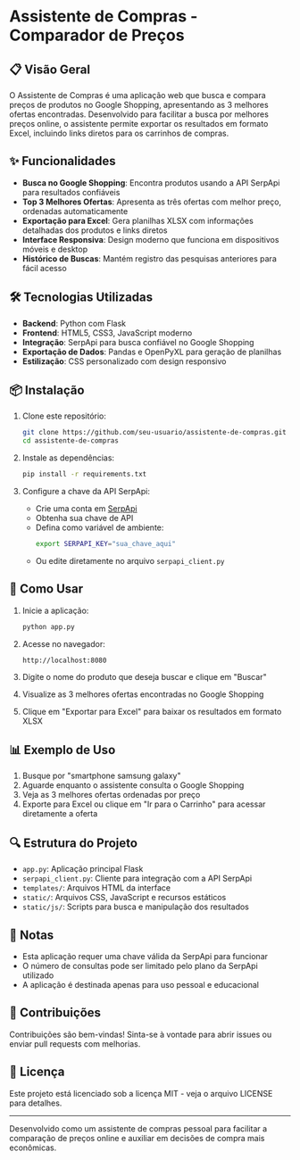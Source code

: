 # Assistente de Compras - Comparador de Preços

## 📋 Visão Geral

O Assistente de Compras é uma aplicação web que busca e compara preços de produtos no Google Shopping, apresentando as 3 melhores ofertas encontradas. Desenvolvido para facilitar a busca por melhores preços online, o assistente permite exportar os resultados em formato Excel, incluindo links diretos para os carrinhos de compras.

## ✨ Funcionalidades

- **Busca no Google Shopping**: Encontra produtos usando a API SerpApi para resultados confiáveis
- **Top 3 Melhores Ofertas**: Apresenta as três ofertas com melhor preço, ordenadas automaticamente
- **Exportação para Excel**: Gera planilhas XLSX com informações detalhadas dos produtos e links diretos
- **Interface Responsiva**: Design moderno que funciona em dispositivos móveis e desktop
- **Histórico de Buscas**: Mantém registro das pesquisas anteriores para fácil acesso

## 🛠️ Tecnologias Utilizadas

- **Backend**: Python com Flask
- **Frontend**: HTML5, CSS3, JavaScript moderno
- **Integração**: SerpApi para busca confiável no Google Shopping
- **Exportação de Dados**: Pandas e OpenPyXL para geração de planilhas
- **Estilização**: CSS personalizado com design responsivo

## 📦 Instalação

1. Clone este repositório:
   ```bash
   git clone https://github.com/seu-usuario/assistente-de-compras.git
   cd assistente-de-compras
   ```

2. Instale as dependências:
   ```bash
   pip install -r requirements.txt
   ```

3. Configure a chave da API SerpApi:
   - Crie uma conta em [SerpApi](https://serpapi.com/)
   - Obtenha sua chave de API
   - Defina como variável de ambiente:
     ```bash
     export SERPAPI_KEY="sua_chave_aqui"
     ```
   - Ou edite diretamente no arquivo `serpapi_client.py`

## 🚀 Como Usar

1. Inicie a aplicação:
   ```bash
   python app.py
   ```

2. Acesse no navegador:
   ```
   http://localhost:8080
   ```

3. Digite o nome do produto que deseja buscar e clique em "Buscar"

4. Visualize as 3 melhores ofertas encontradas no Google Shopping

5. Clique em "Exportar para Excel" para baixar os resultados em formato XLSX

## 📊 Exemplo de Uso

1. Busque por "smartphone samsung galaxy"
2. Aguarde enquanto o assistente consulta o Google Shopping
3. Veja as 3 melhores ofertas ordenadas por preço
4. Exporte para Excel ou clique em "Ir para o Carrinho" para acessar diretamente a oferta

## 🔍 Estrutura do Projeto

- `app.py`: Aplicação principal Flask
- `serpapi_client.py`: Cliente para integração com a API SerpApi
- `templates/`: Arquivos HTML da interface
- `static/`: Arquivos CSS, JavaScript e recursos estáticos
- `static/js/`: Scripts para busca e manipulação dos resultados

## 📝 Notas

- Esta aplicação requer uma chave válida da SerpApi para funcionar
- O número de consultas pode ser limitado pelo plano da SerpApi utilizado
- A aplicação é destinada apenas para uso pessoal e educacional

## 🤝 Contribuições

Contribuições são bem-vindas! Sinta-se à vontade para abrir issues ou enviar pull requests com melhorias.

## 📄 Licença

Este projeto está licenciado sob a licença MIT - veja o arquivo LICENSE para detalhes.

---

Desenvolvido como um assistente de compras pessoal para facilitar a comparação de preços online e auxiliar em decisões de compra mais econômicas.
